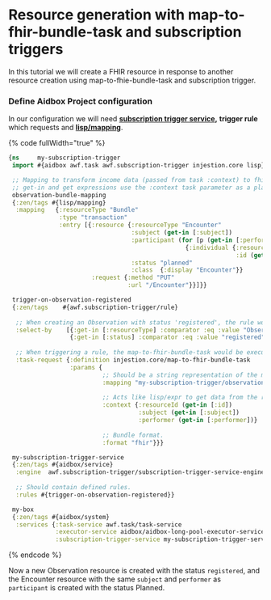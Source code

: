 # Resource generation with map-to-fhir-bundle-task and subscription triggers

In this tutorial we will create a FHIR resource in response to another resource creation using map-to-fhie-bundle-task and subscription trigger.

### Define Aidbox Project configuration

In our configuration we will need [**subscription trigger service**](../../modules-1/workflow-engine/services.md#subscription-trigger)**,** **trigger rule** which requests  and [**lisp/mapping**](../../app-development/mappings/mappings-with-lisp-mapping.md).

{% code fullWidth="true" %}
```clojure
{ns     my-subscription-trigger
 import #{aidbox awf.task awf.subscription-trigger injestion.core lisp}

 ;; Mapping to transform income data (passed from task :context) to fhir Bundle
 ;; get-in and get expressions use the :context task parameter as a place to get data from
 observation-bundle-mapping
 {:zen/tags #{lisp/mapping}
  :mapping   {:resourceType "Bundle"
              :type "transaction"
              :entry [{:resource {:resourceType "Encounter"
                                  :subject (get-in [:subject])
                                  :participant (for [p (get-in [:performer])]
                                                 {:individual {:resourceType (get p :resourceType)
                                                               :id (get p :id)}})
                                  :status "planned"
                                  :class  {:display "Encounter"}}
                       :request {:method "PUT"
                                 :url "/Encounter"}}]}}

 trigger-on-observation-registered
 {:zen/tags    #{awf.subscription-trigger/rule}
 
  ;; When creating an Observation with status 'registered', the rule would be triggered.
  :select-by    [{:get-in [:resourceType] :comparator :eq :value "Observation"}
                 {:get-in [:status] :comparator :eq :value "registered"}]
                 
  ;; When triggering a rule, the map-to-fhir-bundle-task would be executed 
  :task-request {:definition injestion.core/map-to-fhir-bundle-task
                 :params {
                          ;; Should be a string representation of the mapping definition symbol with the namespace.
                          :mapping "my-subscription-trigger/observation-bundle-mapping"
                          
                          ;; Acts like lisp/expr to get data from the resource that triggered the rule.
                          :context {:resourceId (get-in [:id])
                                    :subject (get-in [:subject])
                                    :performer (get-in [:performer])}
                            
                          ;; Bundle format.        
                          :format "fhir"}}}

 my-subscription-trigger-service
 {:zen/tags #{aidbox/service}
  :engine  awf.subscription-trigger/subscription-trigger-service-engine
  
  ;; Should contain defined rules.
  :rules #{trigger-on-observation-registered}}

 my-box
 {:zen/tags #{aidbox/system}
  :services {:task-service awf.task/task-service
             :executor-service aidbox/aidbox-long-pool-executor-service
             :subscription-trigger-service my-subscription-trigger-service}}}
```
{% endcode %}

Now a new Observation resource is created with the status `registered`, and the Encounter resource with the same `subject` and `performer` as `participant` is created with the status Planned.
